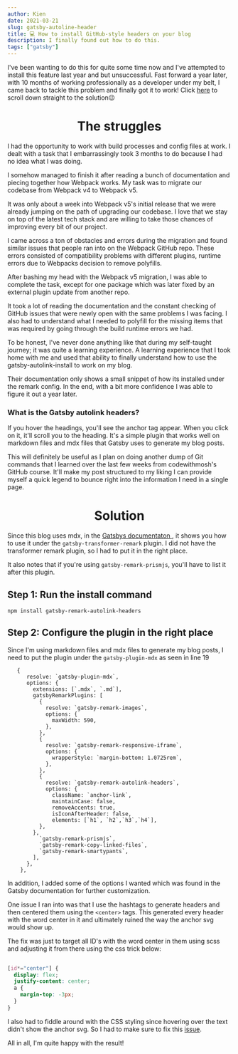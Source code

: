 ```yaml
---
author: Kien
date: 2021-03-21
slug: gatsby-autoline-header
title: 💻 How to install GitHub-style headers on your blog
description: I finally found out how to do this.
tags: ["gatsby"]
---
```



I've been wanting to do this for quite some time now and I've attempted to install this feature last year and but unsuccessful. Fast forward a year later, with 10 months of working professionally as a developer under my belt, I came back to tackle this problem and finally got it to work! Click [here](#solution) to scroll down straight to the solution😉

# <center>The struggles</center>

I had the opportunity to work with build processes and config files at work. I dealt with a task that I embarrassingly took 3 months to do because I had no idea what I was doing.

 I somehow managed to finish it after reading a bunch of documentation and piecing together how Webpack works. My task was to migrate our codebase from Webpack v4 to Webpack v5.

It was only about a week into Webpack v5's initial release that we were already jumping on the path of upgrading our codebase. I love that we stay on top of the latest tech stack and are willing to take those chances of improving every bit of our project.

I came across a ton of obstacles and errors during the migration and found similar issues that people ran into on the Webpack GitHub repo. These errors consisted of compatibility problems with different plugins, runtime errors due to Webpacks decision to remove polyfills.

After bashing my head with the Webpack v5 migration, I was able to complete the task, except for one package which was later fixed by an external plugin update from another repo. 

It took a lot of reading the documentation and the constant checking of GitHub issues that were newly open with the same problems I was facing. I also had to understand what I needed to polyfill for the missing items that was required by going through the build runtime errors we had.

To be honest, I've never done anything like that during my self-taught journey; it was quite a learning experience. A learning experience that I took home with me and used that ability to finally understand how to use the gatsby-autolink-install to work on my blog.

Their documentation only shows a small snippet of how its installed under the remark config. In the end, with a bit more confidence I was able to figure it out a year later.

### What is the Gatsby autolink headers?

If you hover the headings, you'll see the anchor tag appear. When you click on it, it'll scroll you to the heading. It's a simple plugin that works well on markdown files and mdx files that Gatsby uses to generate my blog posts.

This will definitely be useful as I plan on doing another dump of Git commands that I learned over the last few weeks from codewithmosh's GitHub course. It'll make my post structured to my liking I can provide myself a quick legend to bounce right into the information I need in a single page.


# <center>Solution</center>

Since this blog uses mdx, in the <a href="https://www.gatsbyjs.com/plugins/gatsby-remark-autolink-headers/" target="_blank">Gatsbys documentaton </a>, it shows you how to use it under the `gatsby-transformer-remark` plugin. I did not have the transformer remark plugin, so I had to put it in the right place.

It also notes that if you're using `gatsby-remark-prismjs`, you'll have to list it after this plugin. 

## Step 1: Run the install command

`npm install gatsby-remark-autolink-headers`

## Step 2: Configure the plugin in the right place


Since I'm using markdown files and mdx files to generate my blog posts, I need to put the plugin under the `gatsby-plugin-mdx` as seen in line 19

```js{numberLines: true}
   {
      resolve: `gatsby-plugin-mdx`,
      options: {
        extensions: [`.mdx`, `.md`],
        gatsbyRemarkPlugins: [
          {
            resolve: `gatsby-remark-images`,
            options: {
              maxWidth: 590,
            },
          },
          {
            resolve: `gatsby-remark-responsive-iframe`,
            options: {
              wrapperStyle: `margin-bottom: 1.0725rem`,
            },
          },
          {
            resolve: `gatsby-remark-autolink-headers`,
            options: {
              className: `anchor-link`,
              maintainCase: false,
              removeAccents: true,
              isIconAfterHeader: false,
              elements: [`h1`, `h2`,`h3`,`h4`],
          },
        },
          `gatsby-remark-prismjs`,
          `gatsby-remark-copy-linked-files`,
          `gatsby-remark-smartypants`,
        ],
      },
    },

```

In addition, I added some of the options I wanted which was found in the Gatsby documentation for further customization.

One issue I ran into was that I use the hashtags to generate headers and then centered them using the `<center>` tags. This generated every header with the word center in it and ultimately ruined the way the anchor svg would show up.
	
The fix was just to target all ID's with the word center in them using scss and adjusting it from there using the css trick below:

```css
	
[id*="center"] {
  display: flex;
  justify-content: center;
  a {
    margin-top: -3px;
  }
}

```

I also had to fiddle around with the CSS styling since hovering over the text didn't show the anchor svg. So I had to make sure to fix this [issue](https://github.com/kxdang/kiendang.me/commit/eb2b943ddff8f3b972cb39eeda8e4a91dacf1d84#diff-a178989fbb9392e8a172cf12a763276768773b2b5e951541a30fe8719f77b361R66).
	
All in all, I'm quite happy with the result!
	
	